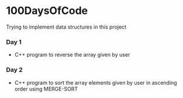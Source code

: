 # 100DaysOfCode
Trying to implement data structures in this project

### Day 1
* C++ program to reverse the array given by user

### Day 2
* C++ program to sort the array elements given by user in ascending order using MERGE-SORT